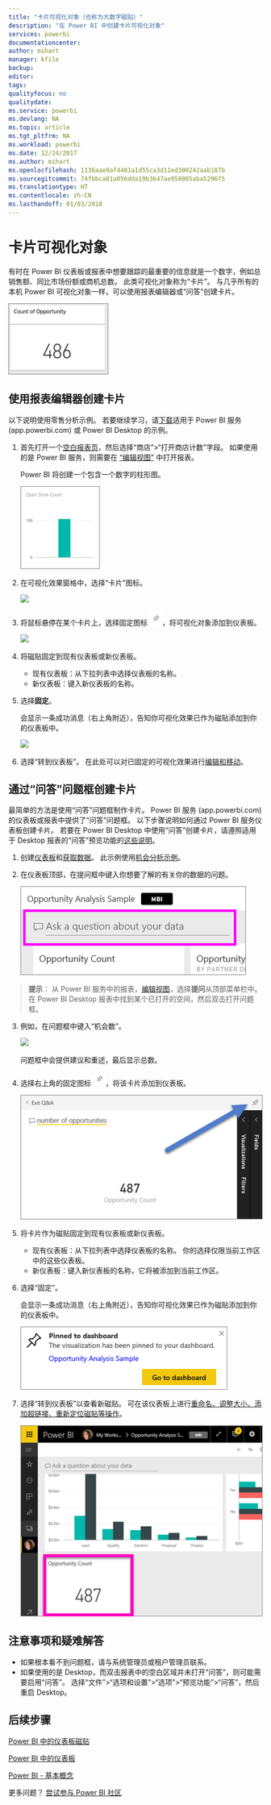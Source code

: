 ```yaml
---
title: "卡片可视化对象（也称为大数字磁贴）"
description: "在 Power BI 中创建卡片可视化对象"
services: powerbi
documentationcenter: 
author: mihart
manager: kfile
backup: 
editor: 
tags: 
qualityfocus: no
qualitydate: 
ms.service: powerbi
ms.devlang: NA
ms.topic: article
ms.tgt_pltfrm: NA
ms.workload: powerbi
ms.date: 12/24/2017
ms.author: mihart
ms.openlocfilehash: 1136aae9af4481a1d55ca3d11ed300242aab187b
ms.sourcegitcommit: 74fbbca81a056dda19b3647ae058005aba5296f5
ms.translationtype: HT
ms.contentlocale: zh-CN
ms.lasthandoff: 01/03/2018
---
```

# <a name="card-visualizations"></a>卡片可视化对象
有时在 Power BI 仪表板或报表中想要跟踪的最重要的信息就是一个数字，例如总销售额、同比市场份额或商机总数。 此类可视化对象称为“卡片”。 与几乎所有的本机 Power BI 可视化对象一样，可以使用报表编辑器或“问答”创建卡片。

![卡片可视化对象](media/power-bi-visualization-card/pbi_opptuntiescard.png)

## <a name="create-a-card-using-the-report-editor"></a>使用报表编辑器创建卡片
以下说明使用零售分析示例。 若要继续学习，请[下载](sample-datasets.md)适用于 Power BI 服务 (app.powerbi.com) 或 Power BI Desktop 的示例。   

1. 首先打开一个[空白报表页](power-bi-report-add-page.md)，然后选择“商店”\>“打开商店计数”字段。 如果使用的是 Power BI 服务，则需要在 [“编辑视图”](service-interact-with-a-report-in-editing-view.md) 中打开报表。

    Power BI 将创建一个包含一个数字的柱形图。

   ![](media/power-bi-visualization-card/pbi_rptnumbertilechart.png)
2. 在可视化效果窗格中，选择“卡片”图标。

   ![](media/power-bi-visualization-card/pbi_changechartcard.png)
6. 将鼠标悬停在某个卡片上，选择固定图标 ![](media/power-bi-visualization-card/pbi_pintile.png)，将可视化对象添加到仪表板。

   ![](media/power-bi-visualization-card/power-bi-pin-icon.png)
7. 将磁贴固定到现有仪表板或新仪表板。

   * 现有仪表板：从下拉列表中选择仪表板的名称。
   * 新仪表板：键入新仪表板的名称。
8. 选择**固定**。

   会显示一条成功消息（右上角附近），告知你可视化效果已作为磁贴添加到你的仪表板中。

   ![](media/power-bi-visualization-card/power-bi-pin-success-message.png)
9. 选择“转到仪表板”。 在此处可以对已固定的可视化效果进行[编辑和移动](service-dashboard-edit-tile.md)。


## <a name="create-a-card-from-the-qa-question-box"></a>通过“问答”问题框创建卡片
最简单的方法是使用“问答”问题框制作卡片。 Power BI 服务 (app.powerbi.com) 的仪表板或报表中提供了“问答”问题框。 以下步骤说明如何通过 Power BI 服务仪表板创建卡片。 若要在 Power BI Desktop 中使用“问答”创建卡片，请遵照适用于 Desktop 报表的“问答”预览功能的[这些说明](https://powerbi.microsoft.com/en-us/blog/power-bi-desktop-december-feature-summary/#QandA)。

1. 创建[仪表板](service-dashboards.md)和[获取数据](service-get-data.md)。 此示例使用[机会分析示例](sample-opportunity-analysis.md)。

1. 在仪表板顶部，在提问框中键入你想要了解的有关你的数据的问题。 

   ![](media/power-bi-visualization-card/power-bi-q-and-a-box.png)

>**提示**： 从 Power BI 服务中的报表，[编辑视图](service-reading-view-and-editing-view.md)，选择**提问**从顶部菜单栏中。 在 Power BI Desktop 报表中找到某个已打开的空间，然后双击打开问题框。

3. 例如，在问题框中键入“机会数”。

   ![](media/power-bi-visualization-card/power-bi-q-and-a.png)

   问题框中会提供建议和重述，最后显示总数。  
4. 选择右上角的固定图标 ![](media/power-bi-visualization-card/pbi_pintile.png)，将该卡片添加到仪表板。

   ![](media/power-bi-visualization-card/power-bi-pin.png)
5. 将卡片作为磁贴固定到现有仪表板或新仪表板。

   * 现有仪表板：从下拉列表中选择仪表板的名称。 你的选择仅限当前工作区中的这些仪表板。
   * 新仪表板：键入新仪表板的名称，它将被添加到当前工作区。
6. 选择“固定”。

   会显示一条成功消息（右上角附近），告知你可视化效果已作为磁贴添加到你的仪表板中。  

   ![](media/power-bi-visualization-card/power-bi-success.png)
7. 选择“转到仪表板”以查看新磁贴。 可在该仪表板上进行[重命名、调整大小、添加超链接、重新定位磁贴等操作](service-dashboard-edit-tile.md)。

   ![](media/power-bi-visualization-card/power-bi-pinned.png)

## <a name="considerations-and-troubleshooting"></a>注意事项和疑难解答
- 如果根本看不到问题框，请与系统管理员或租户管理员联系。    
- 如果使用的是 Desktop，而双击报表中的空白区域并未打开“问答”，则可能需要启用“问答”。  选择“文件”>“选项和设置”>“选项”>“预览功能”>“问答”，然后重启 Desktop。


## <a name="next-steps"></a>后续步骤
[Power BI 中的仪表板磁贴](service-dashboard-tiles.md)

[Power BI 中的仪表板](service-dashboards.md)

[Power BI - 基本概念](service-basic-concepts.md)

更多问题？ [尝试参与 Power BI 社区](http://community.powerbi.com/)
